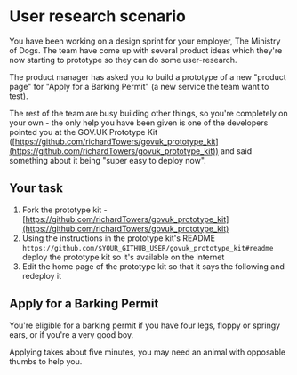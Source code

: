 User research scenario
======================

You have been working on a design sprint for your employer, The Ministry of
Dogs. The team have come up with several product ideas which they're now
starting to prototype so they can do some user-research.

The product manager has asked you to build a prototype of a new "product page"
for "Apply for a Barking Permit" (a new service the team want to test).

The rest of the team are busy building other things, so you're completely on
your own - the only help you have been given is one of the developers pointed
you at the GOV.UK Prototype Kit ([https://github.com/richardTowers/govuk_prototype_kit](https://github.com/richardTowers/govuk_prototype_kit))
and said something about it being "super easy to deploy now".

Your task
---------

1) Fork the prototype kit - [https://github.com/richardTowers/govuk_prototype_kit](https://github.com/richardTowers/govuk_prototype_kit)
2) Using the instructions in the prototype kit's README `https://github.com/$YOUR_GITHUB_USER/govuk_prototype_kit#readme`
   deploy the prototype kit so it's available on the internet
3) Edit the home page of the prototype kit so that it says the following and redeploy it


Apply for a Barking Permit
--------------------------

You're eligible for a barking permit if you have four legs, floppy or springy ears, or if you're a very good boy.

Applying takes about five minutes, you may need an animal with opposable thumbs to help you.


